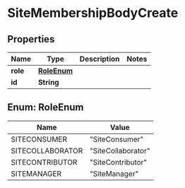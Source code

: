 
# SiteMembershipBodyCreate

## Properties
Name | Type | Description | Notes
------------ | ------------- | ------------- | -------------
**role** | [**RoleEnum**](#RoleEnum) |  | 
**id** | **String** |  | 


<a name="RoleEnum"></a>
## Enum: RoleEnum
Name | Value
---- | -----
SITECONSUMER | &quot;SiteConsumer&quot;
SITECOLLABORATOR | &quot;SiteCollaborator&quot;
SITECONTRIBUTOR | &quot;SiteContributor&quot;
SITEMANAGER | &quot;SiteManager&quot;



